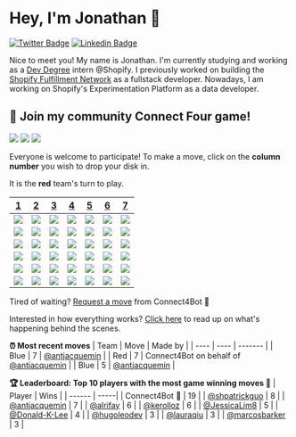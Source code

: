 # Hey, I'm Jonathan 👋

[![Twitter Badge](https://img.shields.io/badge/-@JonathanGin52-1ca0f1?style=flat-square&labelColor=1ca0f1&logo=twitter&logoColor=white&link=https://twitter.com/jonathangin52)](https://twitter.com/jonathangin52) [![Linkedin Badge](https://img.shields.io/badge/-JonathanGin-blue?style=flat-square&logo=Linkedin&logoColor=white&link=https://www.linkedin.com/in/jonathangin/)](https://www.linkedin.com/in/jonathangin/)

Nice to meet you! My name is Jonathan. I'm currently studying and working as a [Dev Degree](https://devdegree.ca/) intern @Shopify. I previously worked on building the [Shopify Fulfillment Network](https://www.shopify.com/fulfillment) as a fullstack developer. Nowadays, I am working on Shopify's Experimentation Platform as a data developer.

## :game_die: Join my community Connect Four game!
![](https://img.shields.io/badge/Moves%20played-1926-blue)
![](https://img.shields.io/badge/Completed%20games-109-brightgreen)
![](https://img.shields.io/badge/Total%20players-557-orange)

Everyone is welcome to participate! To make a move, click on the **column number** you wish to drop your disk in.

It is the **red** team's turn to play.

|[1](https://github.com/JonathanGin52/JonathanGin52/issues/new?title=connect4%7Cdrop%7Cred%7C1&body=Just+push+%27Submit+new+issue%27+without+editing+the+title.+The+README+will+be+updated+after+approximately+30+seconds.)|[2](https://github.com/JonathanGin52/JonathanGin52/issues/new?title=connect4%7Cdrop%7Cred%7C2&body=Just+push+%27Submit+new+issue%27+without+editing+the+title.+The+README+will+be+updated+after+approximately+30+seconds.)|[3](https://github.com/JonathanGin52/JonathanGin52/issues/new?title=connect4%7Cdrop%7Cred%7C3&body=Just+push+%27Submit+new+issue%27+without+editing+the+title.+The+README+will+be+updated+after+approximately+30+seconds.)|[4](https://github.com/JonathanGin52/JonathanGin52/issues/new?title=connect4%7Cdrop%7Cred%7C4&body=Just+push+%27Submit+new+issue%27+without+editing+the+title.+The+README+will+be+updated+after+approximately+30+seconds.)|[5](https://github.com/JonathanGin52/JonathanGin52/issues/new?title=connect4%7Cdrop%7Cred%7C5&body=Just+push+%27Submit+new+issue%27+without+editing+the+title.+The+README+will+be+updated+after+approximately+30+seconds.)|[6](https://github.com/JonathanGin52/JonathanGin52/issues/new?title=connect4%7Cdrop%7Cred%7C6&body=Just+push+%27Submit+new+issue%27+without+editing+the+title.+The+README+will+be+updated+after+approximately+30+seconds.)|[7](https://github.com/JonathanGin52/JonathanGin52/issues/new?title=connect4%7Cdrop%7Cred%7C7&body=Just+push+%27Submit+new+issue%27+without+editing+the+title.+The+README+will+be+updated+after+approximately+30+seconds.)|
| - | - | - | - | - | - | - |
|![](https://raw.githubusercontent.com/JonathanGin52/JonathanGin52/master/images/blank.png)|![](https://raw.githubusercontent.com/JonathanGin52/JonathanGin52/master/images/blank.png)|![](https://raw.githubusercontent.com/JonathanGin52/JonathanGin52/master/images/blank.png)|![](https://raw.githubusercontent.com/JonathanGin52/JonathanGin52/master/images/blank.png)|![](https://raw.githubusercontent.com/JonathanGin52/JonathanGin52/master/images/blank.png)|![](https://raw.githubusercontent.com/JonathanGin52/JonathanGin52/master/images/blank.png)|![](https://raw.githubusercontent.com/JonathanGin52/JonathanGin52/master/images/blank.png)|
|![](https://raw.githubusercontent.com/JonathanGin52/JonathanGin52/master/images/blank.png)|![](https://raw.githubusercontent.com/JonathanGin52/JonathanGin52/master/images/blank.png)|![](https://raw.githubusercontent.com/JonathanGin52/JonathanGin52/master/images/blank.png)|![](https://raw.githubusercontent.com/JonathanGin52/JonathanGin52/master/images/red.png)|![](https://raw.githubusercontent.com/JonathanGin52/JonathanGin52/master/images/blue.png)|![](https://raw.githubusercontent.com/JonathanGin52/JonathanGin52/master/images/blank.png)|![](https://raw.githubusercontent.com/JonathanGin52/JonathanGin52/master/images/blank.png)|
|![](https://raw.githubusercontent.com/JonathanGin52/JonathanGin52/master/images/blank.png)|![](https://raw.githubusercontent.com/JonathanGin52/JonathanGin52/master/images/blank.png)|![](https://raw.githubusercontent.com/JonathanGin52/JonathanGin52/master/images/blank.png)|![](https://raw.githubusercontent.com/JonathanGin52/JonathanGin52/master/images/blue.png)|![](https://raw.githubusercontent.com/JonathanGin52/JonathanGin52/master/images/red.png)|![](https://raw.githubusercontent.com/JonathanGin52/JonathanGin52/master/images/blank.png)|![](https://raw.githubusercontent.com/JonathanGin52/JonathanGin52/master/images/blue.png)|
|![](https://raw.githubusercontent.com/JonathanGin52/JonathanGin52/master/images/blank.png)|![](https://raw.githubusercontent.com/JonathanGin52/JonathanGin52/master/images/blank.png)|![](https://raw.githubusercontent.com/JonathanGin52/JonathanGin52/master/images/blank.png)|![](https://raw.githubusercontent.com/JonathanGin52/JonathanGin52/master/images/blue.png)|![](https://raw.githubusercontent.com/JonathanGin52/JonathanGin52/master/images/blue.png)|![](https://raw.githubusercontent.com/JonathanGin52/JonathanGin52/master/images/blank.png)|![](https://raw.githubusercontent.com/JonathanGin52/JonathanGin52/master/images/red.png)|
|![](https://raw.githubusercontent.com/JonathanGin52/JonathanGin52/master/images/blank.png)|![](https://raw.githubusercontent.com/JonathanGin52/JonathanGin52/master/images/blank.png)|![](https://raw.githubusercontent.com/JonathanGin52/JonathanGin52/master/images/red.png)|![](https://raw.githubusercontent.com/JonathanGin52/JonathanGin52/master/images/blue.png)|![](https://raw.githubusercontent.com/JonathanGin52/JonathanGin52/master/images/blue.png)|![](https://raw.githubusercontent.com/JonathanGin52/JonathanGin52/master/images/blank.png)|![](https://raw.githubusercontent.com/JonathanGin52/JonathanGin52/master/images/red.png)|
|![](https://raw.githubusercontent.com/JonathanGin52/JonathanGin52/master/images/blank.png)|![](https://raw.githubusercontent.com/JonathanGin52/JonathanGin52/master/images/red.png)|![](https://raw.githubusercontent.com/JonathanGin52/JonathanGin52/master/images/blue.png)|![](https://raw.githubusercontent.com/JonathanGin52/JonathanGin52/master/images/red.png)|![](https://raw.githubusercontent.com/JonathanGin52/JonathanGin52/master/images/red.png)|![](https://raw.githubusercontent.com/JonathanGin52/JonathanGin52/master/images/blue.png)|![](https://raw.githubusercontent.com/JonathanGin52/JonathanGin52/master/images/red.png)|

Tired of waiting? [Request a move](https://github.com/JonathanGin52/JonathanGin52/issues/new?title=connect4%7Cdrop%7Cred%7Cai&body=Just+push+%27Submit+new+issue%27+without+editing+the+title.+The+README+will+be+updated+after+approximately+30+seconds.) from Connect4Bot :robot: 

Interested in how everything works? [Click here](https://github.com/JonathanGin52/JonathanGin52/tree/master/connect4) to read up on what's happening behind the scenes.

**:alarm_clock: Most recent moves**
| Team | Move | Made by |
| ---- | ---- | ------- |
| Blue | 7 | [@antjacquemin](https://github.com/antjacquemin) |
| Red | 7 | Connect4Bot on behalf of [@antjacquemin](https://github.com/antjacquemin) |
| Blue | 5 | [@antjacquemin](https://github.com/antjacquemin) |

**:trophy: Leaderboard: Top 10 players with the most game winning moves :1st_place_medal:**
| Player | Wins |
| ------ | -----|
| Connect4Bot :robot: | 19 |
| [@shpatrickguo](https://github.com/shpatrickguo) | 8 |
| [@antjacquemin](https://github.com/antjacquemin) | 7 |
| [@alrifay](https://github.com/alrifay) | 6 |
| [@kerolloz](https://github.com/kerolloz) | 6 |
| [@JessicaLim8](https://github.com/JessicaLim8) | 5 |
| [@Donald-K-Lee](https://github.com/Donald-K-Lee) | 4 |
| [@hugoleodev](https://github.com/hugoleodev) | 3 |
| [@lauraqiu](https://github.com/lauraqiu) | 3 |
| [@marcosbarker](https://github.com/marcosbarker) | 3 |
